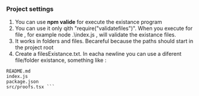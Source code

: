 ### Project settings

1. You can use **npm valide** for execute the existance program
2. You can use it only qith "require("validatefiles")". When you execute for file , for example node .\index.js , will validate the existance files.
4. It works in folders and files. Becareful because the paths should start in the project root
5. Create a filesExistance.txt. In eacha newline you can use a diferent file/folder existance, something like :
```text
README.md
index.js
package.json
src/proofs.tsx ```